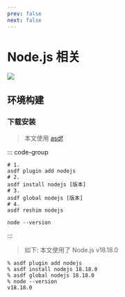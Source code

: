 ```yaml
---
prev: false
next: false
---
```


# Node.js 相关

![](/static/skill-images/node-js.webp)

## 环境构建

### 下载安装

> 本文使用 [asdf](/others/tools/asdf/)

::: code-group

```shell [安装]
# 1.
asdf plugin add nodejs
# 2.
asdf install nodejs [版本]
# 3.
asdf global nodejs [版本]
# 4.
asdf reshim nodejs
```

```shell [版本查看]
node --version
```

:::

> 如下: 本文使用了 Node.js v18.18.0

```shell
% asdf plugin add nodejs
% asdf install nodejs 18.18.0
% asdf global nodejs 18.18.0
% node --version
v18.18.0
```
